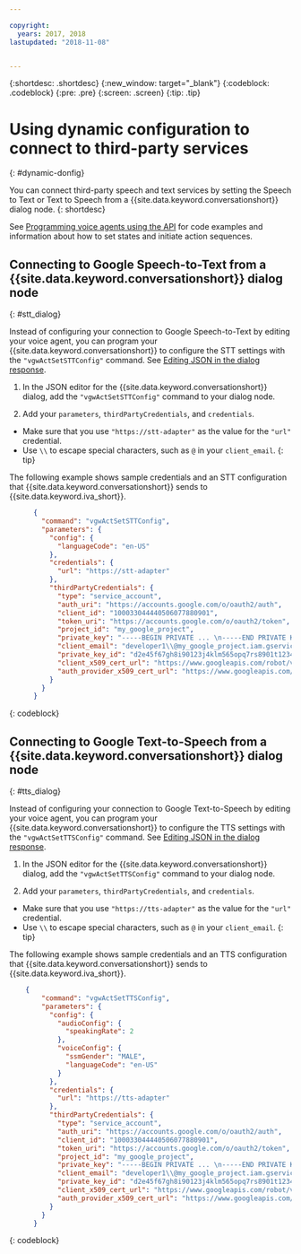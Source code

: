 ```yaml
---

copyright:
  years: 2017, 2018
lastupdated: "2018-11-08"


---
```


{:shortdesc: .shortdesc}
{:new_window: target="_blank"}
{:codeblock: .codeblock}
{:pre: .pre}
{:screen: .screen}
{:tip: .tip}


# Using dynamic configuration to connect to third-party services
{: #dynamic-donfig}

You can connect third-party speech and text services by setting the Speech to Text or Text to Speech from a {{site.data.keyword.conversationshort}} dialog node.
{: shortdesc}

See [Programming voice agents using the API](api.html) for code examples and information about how to set states and initiate action sequences.

## Connecting to Google Speech-to-Text from a {{site.data.keyword.conversationshort}} dialog node
{: #stt_dialog}

Instead of configuring your connection to Google Speech-to-Text by editing your voice agent, you can program your {{site.data.keyword.conversationshort}} to configure the STT settings with the `"vgwActSetSTTConfig"` command. See [Editing JSON in the dialog response](api.html#json-editor).

1. In the JSON editor for the {{site.data.keyword.conversationshort}} dialog, add the `"vgwActSetSTTConfig"` command to your dialog node.

1. Add your `parameters`, `thirdPartyCredentials`, and `credentials`.

  * Make sure that you use `"https://stt-adapter"` as the value for the `"url"` credential.
  * Use `\\` to escape special characters, such as `@` in your `client_email`.
  {: tip}

  The following example shows sample credentials and an STT configuration that {{site.data.keyword.conversationshort}} sends to {{site.data.keyword.iva_short}}.

  ```json
        {
          "command": "vgwActSetSTTConfig",
          "parameters": {
            "config": {
              "languageCode": "en-US"
            },
            "credentials": {
              "url": "https://stt-adapter"
            },
            "thirdPartyCredentials": {
              "type": "service_account",
              "auth_uri": "https://accounts.google.com/o/oauth2/auth",
              "client_id": "100033044440506077880901",
              "token_uri": "https://accounts.google.com/o/oauth2/token",
              "project_id": "my_google_project",
              "private_key": "-----BEGIN PRIVATE ... \n-----END PRIVATE KEY-----\n",
              "client_email": "developer1\\@my_google_project.iam.gserviceaccount.com",
              "private_key_id": "d2e45f67gh8i90123j4klm565opq7rs8901t1234",
              "client_x509_cert_url": "https://www.googleapis.com/robot/v1/metadata/x509/developer1@my_google_project.iam.gserviceaccount.com",
              "auth_provider_x509_cert_url": "https://www.googleapis.com/oauth2/v1/certs"
            }
          }
        }
  ```
  {: codeblock}


## Connecting to Google Text-to-Speech from a {{site.data.keyword.conversationshort}} dialog node
{: #tts_dialog}

Instead of configuring your connection to Google Text-to-Speech by editing your voice agent, you can program your {{site.data.keyword.conversationshort}} to configure the TTS settings with the `"vgwActSetTTSConfig"` command. See [Editing JSON in the dialog response](api.html#json-editor).

1. In the JSON editor for the {{site.data.keyword.conversationshort}} dialog, add the `"vgwActSetTTSConfig"` command to your dialog node.

1. Add your `parameters`, `thirdPartyCredentials`, and `credentials`.

  * Make sure that you use `"https://tts-adapter"` as the value for the `"url"` credential.
  * Use `\\` to escape special characters, such as `@` in your `client_email`.
  {: tip}

  The following example shows sample credentials and an TTS configuration that {{site.data.keyword.conversationshort}} sends to {{site.data.keyword.iva_short}}.

  ```json
      {
          "command": "vgwActSetTTSConfig",
          "parameters": {
            "config": {
              "audioConfig": {
                "speakingRate": 2
              },
              "voiceConfig": {
                "ssmGender": "MALE",
                "languageCode": "en-US"
              }
            },
            "credentials": {
              "url": "https://tts-adapter"
            },
            "thirdPartyCredentials": {
              "type": "service_account",
              "auth_uri": "https://accounts.google.com/o/oauth2/auth",
              "client_id": "100033044440506077880901",
              "token_uri": "https://accounts.google.com/o/oauth2/token",
              "project_id": "my_google_project",
              "private_key": "-----BEGIN PRIVATE ... \n-----END PRIVATE KEY-----\n",
              "client_email": "developer1\\@my_google_project.iam.gserviceaccount.com",
              "private_key_id": "d2e45f67gh8i90123j4klm565opq7rs8901t1234",
              "client_x509_cert_url": "https://www.googleapis.com/robot/v1/metadata/x509/developer1@my_google_project.iam.gserviceaccount.com",
              "auth_provider_x509_cert_url": "https://www.googleapis.com/oauth2/v1/certs"
            }
          }
        }
  ```
  {: codeblock}
